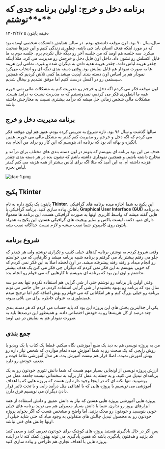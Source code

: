# برنامه دخل و خرج: اولین برنامه جدی که نوشتم**•**

۱۴۰۳/۴/۷  ۵ دقیقه  پایتون

سال،سال ۹۰ بود. اون موقعه دانشجو بودم. در سالن همایش دانشکده شخصی اومده بود که در مورد اینکه هدف انسان باید چی باشه، چطوری زندگی کنیم و این چیزها صحبت میکرد. سه جلسه هم اومد که من جلسه آخر رو دیگه حال نکردم برم. جلسه دوم به ما فایل اکسلش رو نشون داد. داخل اون فایل دخل و خرجش رو مدیریت می کرد. مثلا اینکه چقدر هزینه لباس داده، چقدر هزینه هدیه دادن به دیگران شده و غیره. تمامی این هزینه ها به صورت نمودار هم قابل نمایش بود. وقتی دسته بندی دیگه ای رو انتخاب می‌کرد نمودار هم بر اساس اون دسته بندی آپدیت میشد.ما کمی تلاش کردیم که همچین سیستمی رو در اکسل درست کنیم اما موفق نشدیم و بیخال شدیم.

اون موقعه فکر می کردم اگه دخل و خرجم رو مدیریت کنم به مشکلات مالی نمی خورم همه ما اینطوری فکر می کردیم، نمیدونستیم که به مدیریت نیست به درآمد هست. مشکلات مالی شخص زمانی حل میشه که درآمد بیشتری نسبت به مخارجش داشته باشه.

## برنامه مدیریت دخل و خرج

سالها گذشت و سال ۹۶ بود. تازه شروع به تدریس کرده بودم. هنوز هم اون موقعه فکر می کردم که اگه دخل و خرجم رو مدیریت کنم کمتر به مشکل مالی می خورم. همین انگیزه و بهانه ای بود که برنامه ای بنویسم که این کار رو برای من انجام بده. 

هدف من این بود برنامه ای بنویسم که بتونم در اون دسته بندی های مختلف برای درآمد و مخارج داشته باشم. و همچنین نموداری داشته باشم که نشون بده در هر دسته بندی چقدر هزینه داشته ام. به این امید که مثلا اگه برای لباس بیشتر از همه هزینه می کنم کمتر لباس بخرم.  

![dax-1.png](https://prod-files-secure.s3.us-west-2.amazonaws.com/86636af1-119e-4485-824a-9ceb6838929b/cc98e97f-f224-465f-a984-0372cfd249ec/dax-1.png)

## پکیج Tkinter

پایتون یک پکیج داره به نام **Tkinter**. این پکیج به شما اجازه میده برنامه ‌های گرافیکی باهاش پیاده سازی کنید. برنامه گرافیکی یا **Graphical User Interface (GUI)** به برنامه هایی گفته میشه که واسط کاربری اونها به صورت گرافیکی هست. این برنامه ها معمولا دارای منو، دکمه، لیست باکس و سایر ویجیت های گرافیکی هستن. این پکیج به همراه پایتون روی کامپیوتر شما نصب میشه و لازم نیست جداگانه نصب بشه. 

## شروع برنامه

وقتی شروع کردم به نوشتن برنامه کدهای خیلی کثیف و تکراری نوشتم ولی هر چقدر که جلو می رفتم بیشتر یاد می گرفتم و برنامه شبیه برنامه میشد و کارهایی که می خواستم رو انجام میداد و رفته رفته پیشرفته میشد. در اون لحظه اصلا به این فکر نمی کردم که کد خوبی بنویسم به این فکر نمی کردم که دیگران چی فکر می کنن یک هدف بیشتر نداشتم و اون این بود که برنامه ای بنویسم تا کارهایی که می خوام رو انجام بده.

وقتی اولین بار برنامه رو نوشتم حتی از شی گرایی هم استفاده نکردم تنها بعد دو سه سال بود که برنامه رو بهبود بخشیدم از شی گرایی استفاده کردم. در حال حاضر می تونم برنامه رو خیلی بزرگ کنم و هر امکاناتی که می خوام رو بهش اضافه کنم اما ترجیح میدم همینطوری به عنوان خاطره برای من باقی بمونه.

یکی از جذابترین بخش های این پروژه این بود که باید حساب می کردم که هر دسته بندی چند درصد از کل هزینه‌ها رو به خودش اختصاص داده. و همینطور این درصدها باید به صورت نمودار هم به نمایش در می اومد. 

## جمع بندی

من به پروژه نویسی هم به دید یک منبع آموزشی نگاه میکنم. قطعا یک کتاب یا یک ویدیو یا روش رایجی که یک مبحث رو به شما آموزش میده تمام مواردی که شخص نیاز داره رو بهش آموزش نمیده. اصلا قرار هم نیست آموزش بده. هر مدل آموزشی نقاط قوت و ضعف خودش رو داره. 

ارزش پروژه نویسی از اونجایی بسیار مهم هست که شما دانش تئوری خودتون رو به یک برنامه‌ای تبدیل می کنید. و به جمله به عمل کار برآید به سخندانی نیست جامعه عمل می پوشونید. تنها نکته ای که در اینجا وجود داره این هست که پروژه هایی که با اهداف آموزشی می نویسیم با پروژه هایی که با اهدافی مثل درآمد زایی و یا تحت تاثیر قرار دادن دیگران می نویسیم فرق دارن.

پروژه هایی آموزشی پروژه هایی هستن که نیاز به دانش عمیق و دانش استفاده از همه ابزارهای بروز رو ندارن. شما با دانش بسیار معمولی هم می تونید برنامه های خیلی خوبی بنویسید و خودتون رو محک بزنید. اما واضح و مشخص هست که اگر بخواید پروژه خودتون رو به محصول تبدیل چالش های متفاوتی به وجود میاد که حتی شاید خیلی از اونها چالش های فنی نباشه.

پس اگر در حال یادگیری هستید پروژه های کوچیک برای خودتون تعریف کنید و سعی کنید کد بزنید و هدفتون یادگیری باشه که همین یادگیری می تونه بهتون کمک کنه تا در آینده پروژه هایی با اهداف تجاری هم طراحی و پیاده سازی کنید.
